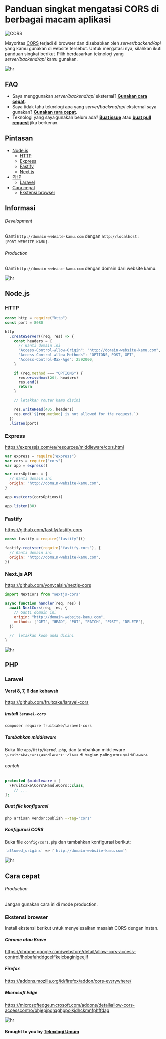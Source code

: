 # Panduan singkat mengatasi CORS di berbagai macam aplikasi

![CORS](https://user-images.githubusercontent.com/39755201/164412362-7117f181-df69-409d-95b7-eb46fe5e54d9.png)

Mayoritas [CORS](https://developer.mozilla.org/en-US/docs/Web/HTTP/CORS) terjadi di browser dan disebabkan oleh _server/backend/api_ yang kamu gunakan di website tersebut. Untuk mengatasi nya, silahkan ikuti panduan singkat berikut. Pilih berdasarkan teknologi yang _server/backend/api_ kamu gunakan.

![hr](https://user-images.githubusercontent.com/39755201/159233055-3bd55a37-7284-46ad-b759-5ab0c13b3828.png)

## FAQ

- Saya menggunakan _server/backend/api_ eksternal? **[Gunakan cara cepat](#cara-cepat)**.
- Saya tidak tahu teknologi apa yang _server/backend/api_ eksternal saya gunakan? **[Gunakan cara cepat](#cara-cepat)**.
- Teknologi yang saya gunakan belum ada? **[Buat issue](https://github.com/lamualfa/cors_id/issues/new)** atau **[buat pull request](https://github.com/lamualfa/cors_id/pulls)** jika berkenan.

## Pintasan

- [Node.js](https://github.com/lamualfa/cors_id#nodejs)
  - [HTTP](https://github.com/lamualfa/cors_id#http)
  - [Express](https://github.com/lamualfa/cors_id#express)
  - [Fastify](https://github.com/lamualfa/cors_id#fastify)
  - [Next.js](https://github.com/lamualfa/cors_id#nextjs)
- [PHP](https://github.com/lamualfa/cors_id#php)
  - [Laravel](https://github.com/lamualfa/cors_id#laravel)
- [Cara cepat](https://github.com/lamualfa/cors_id#cara-cepat)
  - [Ekstensi browser](https://github.com/lamualfa/cors_id#ekstensi-browser)

## Informasi

###### Development

Ganti `http://domain-website-kamu.com` dengan `http://localhost:[PORT_WEBSITE_KAMU]`.

###### Production

Ganti `http://domain-website-kamu.com` dengan domain dari website kamu.

![hr](https://user-images.githubusercontent.com/39755201/159233055-3bd55a37-7284-46ad-b759-5ab0c13b3828.png)

## Node.js

### HTTP

```js
const http = require("http")
const port = 8080

http
  .createServer((req, res) => {
    const headers = {
      // Ganti domain ini
      "Access-Control-Allow-Origin": "http://domain-website-kamu.com",
      "Access-Control-Allow-Methods": "OPTIONS, POST, GET",
      "Access-Control-Max-Age": 2592000,
    }

    if (req.method === "OPTIONS") {
      res.writeHead(204, headers)
      res.end()
      return
    }

    // letakkan router kamu disini

    res.writeHead(405, headers)
    res.end(`${req.method} is not allowed for the request.`)
  })
  .listen(port)
```

### Express

https://expressjs.com/en/resources/middleware/cors.html

```js
var express = require("express")
var cors = require("cors")
var app = express()

var corsOptions = {
  // Ganti domain ini
  origin: "http://domain-website-kamu.com",
}

app.use(cors(corsOptions))

app.listen(80)
```

### Fastify

https://github.com/fastify/fastify-cors

```js
const fastify = require("fastify")()

fastify.register(require("fastify-cors"), {
  // Ganti domain ini
  origin: "http://domain-website-kamu.com",
})
```

### Next.js API

https://github.com/yonycalsin/nextjs-cors

```js
import NextCors from "nextjs-cors"

async function handler(req, res) {
  await NextCors(req, res, {
    // Ganti domain ini
    origin: "http://domain-website-kamu.com",
    methods: ["GET", "HEAD", "PUT", "PATCH", "POST", "DELETE"],
  })

  //  letakkan kode anda disini
}
```

![hr](https://user-images.githubusercontent.com/39755201/159233055-3bd55a37-7284-46ad-b759-5ab0c13b3828.png)

## PHP

### Laravel

#### Versi 8, 7, 6 dan kebawah

https://github.com/fruitcake/laravel-cors

##### Install `laravel-cors`

```bash
composer require fruitcake/laravel-cors
```

##### Tambahkan middleware

Buka file `app/Http/Kernel.php`, dan tambahkan middleware `\Fruitcake\Cors\HandleCors::class` di bagian paling atas `$middleware`.

###### contoh

```php
protected $middleware = [
  \Fruitcake\Cors\HandleCors::class,
    // ...
];
```

##### Buat file konfigurasi

```bash
php artisan vendor:publish --tag="cors"
```

##### Konfigurasi CORS

Buka file `config/cors.php` dan tambahkan konfigurasi berikut:

```php
'allowed_origins' => ['http://domain-website-kamu.com']
```

![hr](https://user-images.githubusercontent.com/39755201/159233055-3bd55a37-7284-46ad-b759-5ab0c13b3828.png)

## Cara cepat

###### Production

Jangan gunakan cara ini di mode production.

### Ekstensi browser

Install ekstensi berikut untuk menyelesaikan masalah CORS dengan instan.

##### Chrome atau Brave

https://chrome.google.com/webstore/detail/allow-cors-access-control/lhobafahddgcelffkeicbaginigeejlf

##### Firefox

https://addons.mozilla.org/id/firefox/addon/cors-everywhere/

##### Microsoft Edge

https://microsoftedge.microsoft.com/addons/detail/allow-cors-accesscontro/bhjepjpgngghppolkjdhckmnfphffdag

![hr](https://user-images.githubusercontent.com/39755201/159233055-3bd55a37-7284-46ad-b759-5ab0c13b3828.png)

#### Brought to you by [Teknologi Umum](https://github.com/teknologi-umum)
